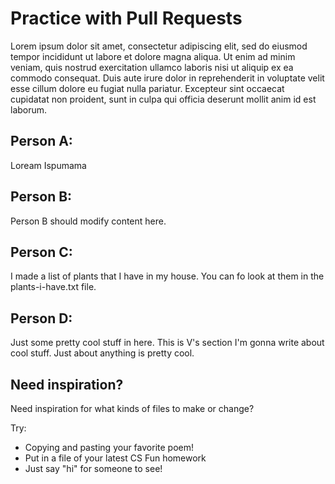 # Practice with Pull Requests

Lorem ipsum dolor sit amet, consectetur adipiscing elit, sed do eiusmod tempor incididunt ut labore et dolore magna aliqua. Ut enim ad minim veniam, quis nostrud exercitation ullamco laboris nisi ut aliquip ex ea commodo consequat. Duis aute irure dolor in reprehenderit in voluptate velit esse cillum dolore eu fugiat nulla pariatur. Excepteur sint occaecat cupidatat non proident, sunt in culpa qui officia deserunt mollit anim id est laborum.

## Person A:

Loream Ispumama

## Person B:

Person B should modify content here.

## Person C:

I made a list of plants that I have in my house. You can fo look at them in the plants-i-have.txt file.

## Person D:

Just some pretty cool stuff in here. This is V's section I'm gonna write about cool stuff. Just about anything is pretty cool. 

## Need inspiration?

Need inspiration for what kinds of files to make or change?

Try:

- Copying and pasting your favorite poem!
- Put in a file of your latest CS Fun homework
- Just say "hi" for someone to see!
